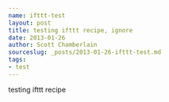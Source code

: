 ```yaml
---
name: ifttt-test
layout: post
title: testing ifttt recipe, ignore
date: 2013-01-26
author: Scott Chamberlain
sourceslug: _posts/2013-01-26-ifttt-test.md
tags: 
- test
---
```


testing ifttt recipe
